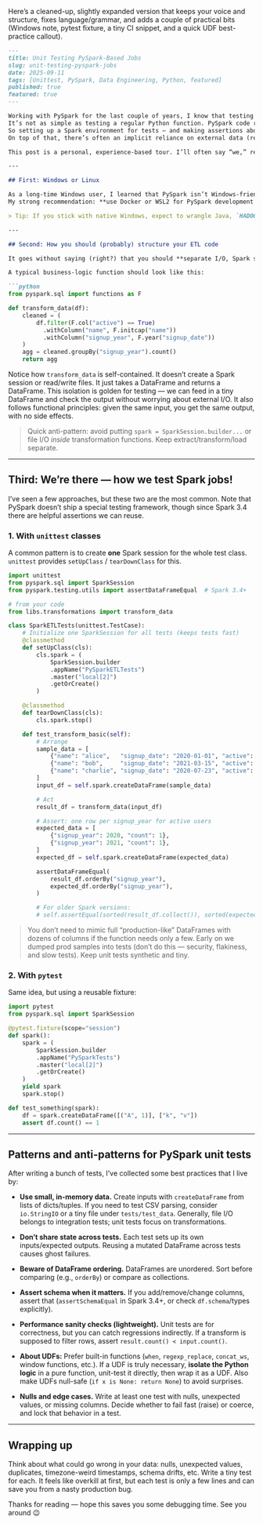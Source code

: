 Here’s a cleaned-up, slightly expanded version that keeps your voice and structure, fixes language/grammar, and adds a couple of practical bits (Windows note, pytest fixture, a tiny CI snippet, and a quick UDF best-practice callout).

````markdown
---
title: Unit Testing PySpark-Based Jobs
slug: unit-testing-pyspark-jobs
date: 2025-09-11
tags: [Unittest, PySpark, Data Engineering, Python, featured]
published: true
featured: true
---

Working with PySpark for the last couple of years, I know that testing Spark locally can be challenging for both new and experienced data engineers.  
It’s not as simple as testing a regular Python function. PySpark code runs on a Spark cluster and deals with distributed processing.  
So setting up a Spark environment for tests — and making assertions about distributed DataFrames — is more complex than testing a plain Python function.  
On top of that, there’s often an implicit reliance on external data (reading from blob storage, S3, etc.), which is hard to reproduce in tests.

This post is a personal, experience-based tour. I’ll often say “we,” reflecting on how my team and I approach testing PySpark jobs. If you have any remarks, don’t hesitate to add a comment below. 😉

---

## First: Windows or Linux

As a long-time Windows user, I learned that PySpark isn’t Windows-friendly out of the box. You *can* make it work by configuring Hadoop and using `winutils`, but it’s a headache (and brittle).  
My strong recommendation: **use Docker or WSL2 for PySpark development on Windows**. It saves a lot of pain. As they say, *if a data tool works on Windows, it’s almost by accident…* Personally, I use WSL on Windows.

> Tip: If you stick with native Windows, expect to wrangle Java, `HADOOP_HOME`, and `winutils.exe`. With WSL2 or Docker, it “just works,” and it’s closer to prod.

---

## Second: How you should (probably) structure your ETL code

It goes without saying (right?) that you should **separate I/O, Spark session config, and business logic**. That usually means using dependency injection for the Spark session and keeping transformations pure.

A typical business-logic function should look like this:

```python
from pyspark.sql import functions as F

def transform_data(df):
    cleaned = (
        df.filter(F.col("active") == True)
          .withColumn("name", F.initcap("name"))
          .withColumn("signup_year", F.year("signup_date"))
    )
    agg = cleaned.groupBy("signup_year").count()
    return agg
````

Notice how `transform_data` is self-contained. It doesn’t create a Spark session or read/write files. It just takes a DataFrame and returns a DataFrame.
This isolation is golden for testing — we can feed in a tiny DataFrame and check the output without worrying about external I/O. It also follows functional principles: given the same input, you get the same output, with no side effects.

> Quick anti-pattern: avoid putting `spark = SparkSession.builder...` or file I/O *inside* transformation functions. Keep extract/transform/load separate.

---

## Third: We’re there — how we test Spark jobs!

I’ve seen a few approaches, but these two are the most common. Note that PySpark doesn’t ship a special testing framework, though since Spark 3.4 there are helpful assertions we can reuse.

### 1. With `unittest` classes

A common pattern is to create **one** Spark session for the whole test class. `unittest` provides `setUpClass` / `tearDownClass` for this.

```python
import unittest
from pyspark.sql import SparkSession
from pyspark.testing.utils import assertDataFrameEqual  # Spark 3.4+

# from your code
from libs.transformations import transform_data

class SparkETLTests(unittest.TestCase):
    # Initialize one SparkSession for all tests (keeps tests fast)
    @classmethod
    def setUpClass(cls):
        cls.spark = (
            SparkSession.builder
            .appName("PySparkETLTests")
            .master("local[2]")
            .getOrCreate()
        )

    @classmethod
    def tearDownClass(cls):
        cls.spark.stop()

    def test_transform_basic(self):
        # Arrange
        sample_data = [
            {"name": "alice",   "signup_date": "2020-01-01", "active": True},
            {"name": "bob",     "signup_date": "2021-03-15", "active": True},
            {"name": "charlie", "signup_date": "2020-07-23", "active": False},
        ]
        input_df = self.spark.createDataFrame(sample_data)

        # Act
        result_df = transform_data(input_df)

        # Assert: one row per signup_year for active users
        expected_data = [
            {"signup_year": 2020, "count": 1},
            {"signup_year": 2021, "count": 1},
        ]
        expected_df = self.spark.createDataFrame(expected_data)

        assertDataFrameEqual(
            result_df.orderBy("signup_year"),
            expected_df.orderBy("signup_year"),
        )

        # For older Spark versions:
        # self.assertEqual(sorted(result_df.collect()), sorted(expected_df.collect()))
```

> You don’t need to mimic full “production-like” DataFrames with dozens of columns if the function needs only a few. Early on we dumped prod samples into tests (don’t do this — security, flakiness, and slow tests). Keep unit tests synthetic and tiny.

### 2. With `pytest`

Same idea, but using a reusable fixture:

```python
import pytest
from pyspark.sql import SparkSession

@pytest.fixture(scope="session")
def spark():
    spark = (
        SparkSession.builder
        .appName("PySparkTests")
        .master("local[2]")
        .getOrCreate()
    )
    yield spark
    spark.stop()

def test_something(spark):
    df = spark.createDataFrame([("A", 1)], ["k", "v"])
    assert df.count() == 1
```

---

## Patterns and anti-patterns for PySpark unit tests

After writing a bunch of tests, I've collected some best practices that I live by:

* **Use small, in-memory data.** Create inputs with `createDataFrame` from lists of dicts/tuples. If you need to test CSV parsing, consider `io.StringIO` or a tiny file under `tests/test_data`. Generally, file I/O belongs to integration tests; unit tests focus on transformations.

* **Don’t share state across tests.** Each test sets up its own inputs/expected outputs. Reusing a mutated DataFrame across tests causes ghost failures.

* **Beware of DataFrame ordering.** DataFrames are unordered. Sort before comparing (e.g., `orderBy`) or compare as collections.

* **Assert schema when it matters.** If you add/remove/change columns, assert that (`assertSchemaEqual` in Spark 3.4+, or check `df.schema`/types explicitly).

* **Performance sanity checks (lightweight).** Unit tests are for correctness, but you can catch regressions indirectly. If a transform is supposed to filter rows, assert `result.count() < input.count()`.

* **About UDFs:** Prefer built-in functions (`when`, `regexp_replace`, `concat_ws`, window functions, etc.). If a UDF is truly necessary, **isolate the Python logic** in a pure function, unit-test it directly, then wrap it as a UDF. Also make UDFs null-safe (`if x is None: return None`) to avoid surprises.

* **Nulls and edge cases.** Write at least one test with nulls, unexpected values, or missing columns. Decide whether to fail fast (raise) or coerce, and lock that behavior in a test.

---

## Wrapping up

Think about what could go wrong in your data: nulls, unexpected values, duplicates, timezone-weird timestamps, schema drifts, etc. Write a tiny test for each. It feels like overkill at first, but each test is only a few lines and can save you from a nasty production bug.

Thanks for reading — hope this saves you some debugging time.
See you around 😉
